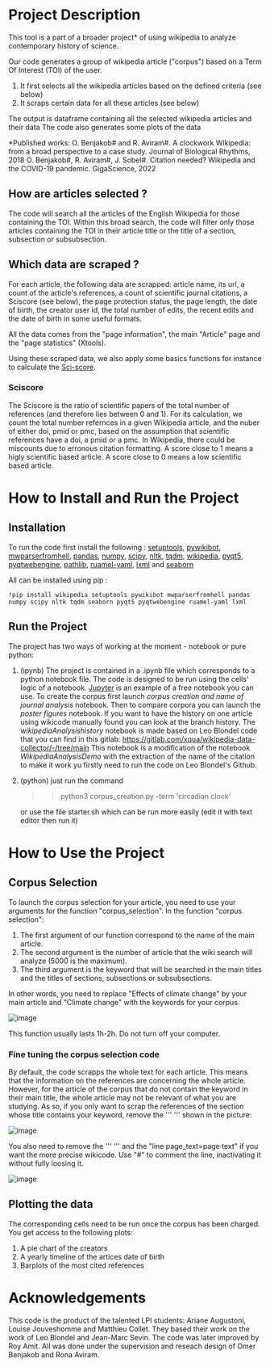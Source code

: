 # Project Description

This tool is a part of a broader project* of using wikipedia to analyze contemporary history of science.

Our code generates a group of wikipedia article ("corpus") based on a Term Of Interest (TOI) of the user.

1. It first selects all the wikipedia articles based on the defined criteria (see below)
2. It scraps certain data for all these articles (see below)

The output is dataframe containing all the selected wikipedia articles and their data
The code also generates some plots of the data

*Published works:
O. Benjakob# and R. Aviram#. A clockwork Wikipedia: from a broad perspective to a case study. Journal of Biological Rhythms, 2018
O. Benjakob#, R. Aviram#, J. Sobel#. Citation needed? Wikipedia and the COVID-19 pandemic. GigaScience, 2022

## How are articles selected ?

The code will search all the articles of the English Wikipedia for those containing the TOI.
Within this broad search, the code will filter only those articles containing the TOI in their article title or the title of a section, subsection or subsubsection.

## Which data are scraped ?

For each article, the following data are scrapped: article name, its url, a count of the article's references, a count of scientific journal citations, a Sciscore (see below), the page protection status, the page length, the date of birth, the creator user id, the total number of edits, the recent edits and the date of birth in some useful formats.

All the data comes from the "page information", the main "Article" page and the "page statistics" (Xtools).

Using these scraped data, we also apply some basics functions for instance to calculate the [Sci-score](https://github.com/Augustoni/wiki-score/edit/main/README.md#sci-score-).

### Sciscore 
The Sciscore is the ratio of scientific papers of the total number of references (and therefore lies between 0 and 1). For its calculation, we count the total number refernces in a given Wikipedia article, and the nuber of either doi, pmid or pmc, based on the assumption that scientific references have a doi, a pmid or a pmc. In Wikipedia, there could be miscounts due to erronous citation formatting.
A score close to 1 means a higly scientific based article.
A score close to 0 means a low scientific based article.

# How to Install and Run the Project

## Installation
To run the code first install the following : [setuptools](https://pypi.org/project/setuptools/), [pywikibot](https://github.com/wikimedia/pywikibot#readme), [mwparserfromhell](https://mwparserfromhell.readthedocs.io/en/latest/), [pandas](https://pandas.pydata.org/), [numpy](https://numpy.org/install/), [scipy](https://scipy.org/install/), [nltk](https://www.nltk.org/install.html), [tqdm](https://tqdm.github.io/), [wikipedia](https://pypi.org/project/wikipedia/), [pyqt5](https://pypi.org/project/PyQt5/), [pyqtwebengine](https://pypi.org/project/PyQtWebEngine/), [pathlib](https://docs.python.org/3/library/pathlib.html), [ruamel-yaml](https://pypi.org/project/ruamel.yaml/), [lxml](https://lxml.de/installation.html) and [seaborn](https://seaborn.pydata.org/)

All can be installed using pip : 

```
!pip install wikipedia setuptools pywikibot mwparserfromhell pandas numpy scipy nltk tqdm seaborn pyqt5 pyqtwebengine ruamel-yaml lxml
```
## Run the Project

The project has two ways of working at the moment - notebook or pure python:

1. (ipynb) The project is contained in a .ipynb file which corresponds to a python notebook file. The code is designed to be run using the cells' logic of a notebook. [Jupyter](https://jupyter.org/) is an example of a free notebook you can use.
To create the corpus first launch *corpus creation and name of journal analysis* notebook. Then to compare corpora you can launch the *poster figures* notebook. 
If you want to have the history on one article using wikicode manually found you can look at the branch history.
The *wikipediaAnalysishistory* notebook is made based on Leo Blondel code that you can find in this gitlab: https://gitlab.com/xqua/wikipedia-data-collector/-/tree/main 
This notebook is a modification of the notebook *WikipediaAnalysisDemo* with the extraction of the name of the citation to make it work yu firstly need to run the code on Leo Blondel's Github.

2) (python) just run the command 
   >> python3 corpus_creation.py -term 'circadian clock' 

   or use the file starter.sh which can be run more easily (edit it with text editor then run it)
   
# How to Use the Project

## Corpus Selection 
To launch the corpus selection for your article, you need to use your arguments for the function "corpus_selection".
In the function "corpus selection":
1. The first argument of our function correspond to the name of the main article.
2. The second argument is the number of article that the wiki search will analyze (5000 is the maximum).
3. The third argument is the keyword that will be searched in the main titles and the titles of sections, subsections or subsubsections.

In other words, you need to replace "Effects of climate change" by your main article and "Climate change" with the keywords for your corpus.

![image](https://user-images.githubusercontent.com/60670025/167416548-4a2ee4f1-d15b-4ed6-b877-708876ffaa77.png)

This function usually lasts 1h-2h. Do not turn off your computer. 

### Fine tuning the corpus selection code
By default, the code scrapps the whole text for each article. This means that the information on the references are concerning the whole article. However, for the article of the corpus that do not contain the keyword in their main title, the whole article may not be relevant of what you are studying. As so, if you only want to scrap the references of the section whose title contains your keyword, remove the ''' ''' shown in the picture: 

![image](https://user-images.githubusercontent.com/60670025/167449184-7e5fcb83-3ba2-4abd-89cb-37e8101f1e49.png)

You also need to remove the ''' ''' and the "line page_text=page‧text" if you want the more precise wikicode. Use "#" to comment the line, inactivating it without fully loosing it.

![image](https://user-images.githubusercontent.com/60670025/167449226-4967675f-fa0f-42dd-b3cd-967846f0e017.png)

## Plotting the data
The corresponding cells need to be run once the corpus has been charged. You get access to the following plots:
1. A pie chart of the creators
2. A yearly timeline of the artices date of birth
3. Barplots of the most cited references

# Acknowledgements

This code is the product of the talented LPI students: Ariane Augustoni, Louise Jouveshomme and Matthieu Collet. They based their work on the work of Leo Blondel and Jean-Marc Sevin. The code was later improved by Roy Amit. All was done under the supervision and reseach design of Omer Benjakob and Rona Aviram. 
